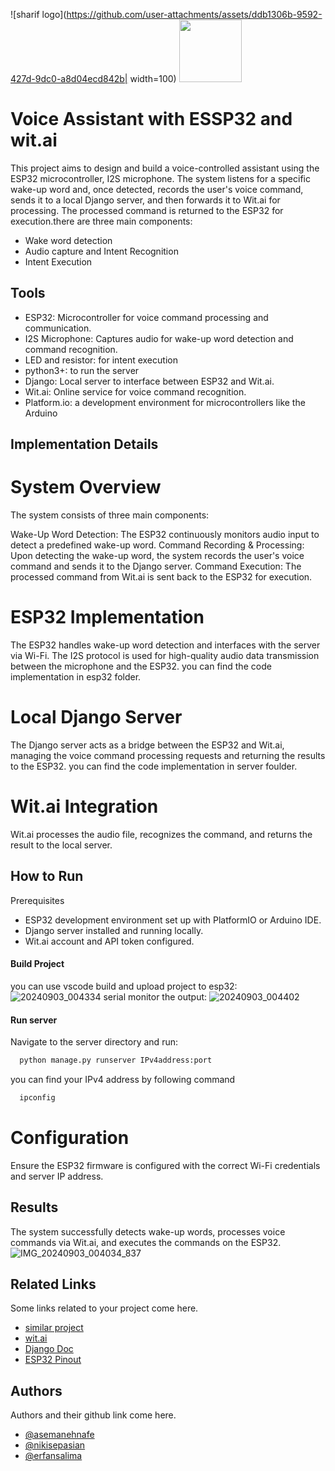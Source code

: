 
![sharif logo](https://github.com/user-attachments/assets/ddb1306b-9592-427d-9dc0-a8d04ecd842b| width=100)
<img src="[https://github.com/user-attachments/assets/ddb1306b-9592-427d-9dc0-a8d04ecd842b]" width="100" height="100"/>

# Voice Assistant with ESSP32 and wit.ai

This project aims to design and build a voice-controlled assistant using the ESP32 microcontroller, I2S microphone. The system listens for a specific wake-up word and, once detected, records the user's voice command, sends it to a local Django server, and then forwards it to Wit.ai for processing. The processed command is returned to the ESP32 for execution.there are three main components:
- Wake word detection
- Audio capture and Intent Recognition
- Intent Execution


## Tools
- ESP32: Microcontroller for voice command processing and communication.
- I2S Microphone: Captures audio for wake-up word detection and command recognition.
- LED and resistor: for intent execution
- python3+: to run the server
- Django: Local server to interface between ESP32 and Wit.ai.
- Wit.ai: Online service for voice command recognition.
- Platform.io: a development environment for microcontrollers like the Arduino

## Implementation Details
# System Overview
The system consists of three main components:

Wake-Up Word Detection: The ESP32 continuously monitors audio input to detect a predefined wake-up word.
Command Recording & Processing: Upon detecting the wake-up word, the system records the user's voice command and sends it to the Django server.
Command Execution: The processed command from Wit.ai is sent back to the ESP32 for execution.

# ESP32 Implementation
The ESP32 handles wake-up word detection and interfaces with the server via Wi-Fi. The I2S protocol is used for high-quality audio data transmission between the microphone and the ESP32. you can find the code implementation in esp32 folder.

# Local Django Server
The Django server acts as a bridge between the ESP32 and Wit.ai, managing the voice command processing requests and returning the results to the ESP32. you can find the code implementation in server foulder.

# Wit.ai Integration
Wit.ai processes the audio file, recognizes the command, and returns the result to the local server.

## How to Run
Prerequisites
- ESP32 development environment set up with PlatformIO or Arduino IDE.
- Django server installed and running locally.
- Wit.ai account and API token configured.

#### Build Project
you can use vscode build and upload project to esp32:
![20240903_004334](https://github.com/user-attachments/assets/531cc988-5456-4979-8656-851b30bd35b7)
serial monitor the output:
![20240903_004402](https://github.com/user-attachments/assets/79fa5d42-a69a-44cb-9cfc-d62085bd94bc)

#### Run server
Navigate to the server directory and run:
```bash
  python manage.py runserver IPv4address:port
```
you can find your IPv4 address by following command
```bash
  ipconfig
```
# Configuration
Ensure the ESP32 firmware is configured with the correct Wi-Fi credentials and server IP address.


## Results
The system successfully detects wake-up words, processes voice commands via Wit.ai, and executes the commands on the ESP32.
![IMG_20240903_004034_837](https://github.com/user-attachments/assets/954f3aec-e405-4ac4-8fd0-63defa5a812c)


## Related Links
Some links related to your project come here.
- [similar project](https://github.com/atomic14/diy-alexa?tab=readme-ov-file)
- [wit.ai](https://wit.ai/)
- [Django Doc](https://docs.djangoproject.com/en/5.0/)
- [ESP32 Pinout](https://randomnerdtutorials.com/esp32-pinout-reference-gpios/)


## Authors
Authors and their github link come here.
- [@asemanehnafe](https://github.com/asemanehnafe)
- [@nikisepasian](https://github.com/NikiSP)
- [@erfansalima](https://github.com/erfansalima)


